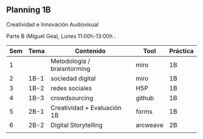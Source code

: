 

## Planning 1B

Creatividad e Innovación Audiovisual 

Parte B (Miguel Gea), Lunes 11:00h-13:00h . 



| Sem  | Tema | Contenido                   | Tool     | Práctica |
| ---- | ---- | --------------------------- | -------- | -------- |
| 1    |      | Metodologia / braisntorming | miro     | 1B       |
| 2    | 1B-1 | sociedad digital            | miro     | 1B       |
| 3    | 1B-2 | redes sociales              | H5P      | 1B       |
| 4    | 1B-3 | crowdsourcing               | github   | 1B       |
| 5    | 2B-1 | Creatividad + Evaluación 1B | forms    | 1B       |
| 6    | 2B-2 | Digital Storytelling        | arcweave | 2B       |
|      |      |                             |          |          |






